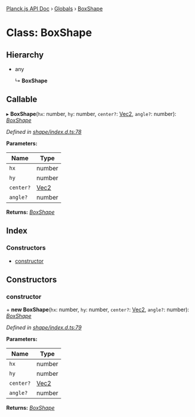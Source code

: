 [Planck.js API Doc](../README.md) › [Globals](../globals.md) › [BoxShape](boxshape.md)

# Class: BoxShape

## Hierarchy

* any

  ↳ **BoxShape**

## Callable

▸ **BoxShape**(`hx`: number, `hy`: number, `center?`: [Vec2](vec2.md), `angle?`: number): *[BoxShape](boxshape.md)*

*Defined in [shape/index.d.ts:78](https://github.com/shakiba/planck.js/blob/038d425/lib/shape/index.d.ts#L78)*

**Parameters:**

Name | Type |
------ | ------ |
`hx` | number |
`hy` | number |
`center?` | [Vec2](vec2.md) |
`angle?` | number |

**Returns:** *[BoxShape](boxshape.md)*

## Index

### Constructors

* [constructor](boxshape.md#constructor)

## Constructors

###  constructor

\+ **new BoxShape**(`hx`: number, `hy`: number, `center?`: [Vec2](vec2.md), `angle?`: number): *[BoxShape](boxshape.md)*

*Defined in [shape/index.d.ts:79](https://github.com/shakiba/planck.js/blob/038d425/lib/shape/index.d.ts#L79)*

**Parameters:**

Name | Type |
------ | ------ |
`hx` | number |
`hy` | number |
`center?` | [Vec2](vec2.md) |
`angle?` | number |

**Returns:** *[BoxShape](boxshape.md)*
